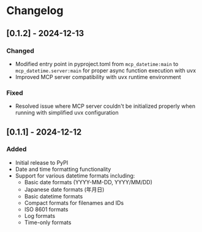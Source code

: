 # Changelog

## [0.1.2] - 2024-12-13

### Changed
- Modified entry point in pyproject.toml from `mcp_datetime:main` to `mcp_datetime.server:main` for proper async function execution with uvx
- Improved MCP server compatibility with uvx runtime environment

### Fixed
- Resolved issue where MCP server couldn't be initialized properly when running with simplified uvx configuration

## [0.1.1] - 2024-12-12

### Added
- Initial release to PyPI
- Date and time formatting functionality
- Support for various datetime formats including:
  - Basic date formats (YYYY-MM-DD, YYYY/MM/DD)
  - Japanese date formats (年月日)
  - Basic datetime formats
  - Compact formats for filenames and IDs
  - ISO 8601 formats
  - Log formats
  - Time-only formats
